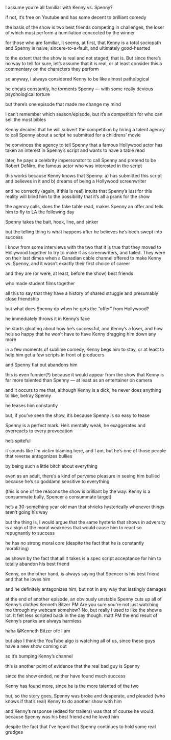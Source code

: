 I assume you’re all familiar with Kenny vs. Spenny?

if not, it’s free on Youtube and has some decent to brilliant comedy

the basis of the show is two best friends competing in challenges, the loser of which must perform a humiliation concocted by the winner

for those who are familiar, it seems, at first, that Kenny is a total sociopath and Spenny is naive, sincere-to-a-fault, and ultimately good-hearted

to the extent that the show is real and not staged, that is. But since there’s no way to tell for sure, let’s assume that it is real, or at least consider this a commentary on the characters they perform

so anyway, I always considered Kenny to be like almost pathological

he cheats constantly, he torments Spenny — with some really devious psychological torture

but there’s one episode that made me change my mind

I can’t remember which season/episode, but it’s a competition for who can sell the most bibles

Kenny decides that he will subvert the competition by hiring a talent agency to call Spenny about a script he submitted for a childrens’ movie

he convinces the agency to tell Spenny that a famous Hollywood actor has taken an interest in Spenny’s script and wants to have a table read

later, he pays a celebrity impersonator to call Spenny and pretend to be Robert DeNiro, the famous actor who was interested in the script

this works because Kenny knows that Spenny:
a) has submitted this script and believes in it and
b) dreams of being a Hollywood screenwriter

and he correctly (again, if this is real) intuits that Spenny’s lust for this reality will blind him to the possibility that it’s all a prank for the show

the agency calls, does the fake table read, makes Spenny an offer and tells him to fly to LA the following day

Spenny takes the bait, hook, line, and sinker

but the telling thing is what happens after he believes he’s been swept into success

I know from some interviews with the two that it is true that they moved to Hollywood together to try to make it as screenwriters, and failed. They were on their last dimes when a Canadian cable channel offered to make Kenny vs. Spenny, and it wasn’t exactly their first choice of career

and they are (or were, at least, before the show) best friends

who made student films together

all this to say that they have a history of shared struggle and presumably close friendship

but what does Spenny do when he gets the “offer” from Hollywood?

he immediately throws it in Kenny’s face

he starts gloating about how he’s successful, and Kenny’s a loser, and how he’s so happy that he won’t have to have Kenny dragging him down any more

in a few moments of sublime comedy, Kenny begs him to stay, or at least to help him get a few scripts in front of producers

and Spenny flat out abandons him

this is even funnier(?) because it would appear from the show that Kenny is far more talented than Spenny — at least as an entertainer on camera

and it occurs to me that, although Kenny is a dick, he never does anything to like, betray Spenny

he teases him constantly

but, if you’ve seen the show, it’s because Spenny is so easy to tease

Spenny is a perfect mark. He’s mentally weak, he exaggerates and overreacts to every provocation

he’s spiteful

it sounds like I’m victim blaming here, and I am, but he’s one of those people that reverse antagonizes bullies

by being such a little bitch about everything

even as an adult, there’s a kind of perverse pleasure in seeing him bullied because he’s so goddamn sensitive to everything

(this is one of the reasons the show is brilliant by the way: Kenny is a consummate bully, Spencer a consummate target)

he’s a 30-something year old man that shrieks hysterically whenever things aren’t going his way

but the thing is, I would argue that the same hysteria that shows in adversity is a sign of the moral weakness that would cause him to react so repugnantly to success  

he has no strong moral core (despite the fact that he is constantly moralizing)

as shown by the fact that all it takes is a spec script acceptance for him to totally abandon his best friend

Kenny, on the other hand, is always saying that Spencer is his best friend and that he loves him

and he definitely antagonizes him, but not in any way that lastingly damages

at the end of another episode, an obviously unstable Spenny cuts up all of Kenny’s clothes
Kenneth Bitzer   PM
Are you sure you're not just watching me through my webcam somehow?  No, but really I used to like the show a lot.  It felt less scripted back in the day though.
matt   PM
the end result of Kenny’s pranks are always harmless

haha @Kenneth Bitzer ofc I am

but also I think the YouTube algo is watching all of us, since these guys have a new show coming out

so it’s bumping Kenny’s channel

this is another point of evidence that the real bad guy is Spenny

since the show ended, neither have found much success

Kenny has found more, since he is the more talented of the two

but, so the story goes, Spenny was broke and desperate, and pleaded (who knows if that’s real) Kenny to do another show with him

and Kenny’s response (edited for trailers) was that of course he would because Spenny was his best friend and he loved him

despite the fact that I’ve heard that Spenny continues to hold some real grudges